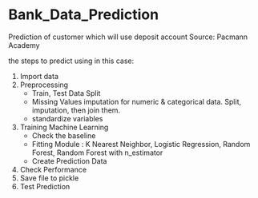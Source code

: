 # Bank_Data_Prediction
Prediction of customer which will use deposit account
Source: Pacmann Academy

the steps to predict using in this case:
1. Import data
2. Preprocessing
    - Train, Test Data Split
    - Missing Values imputation for numeric & categorical data. Split, imputation, then join them. 
    - standardize variables
3. Training Machine Learning
    - Check the baseline
    - Fitting Module : K Nearest Neighbor, Logistic Regression, Random Forest, Random Forest with n_estimator
    - Create Prediction Data
4. Check Performance
5. Save file to pickle
6. Test Prediction
